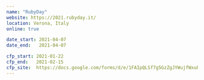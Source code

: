 ```yaml
---
name: "RubyDay"
website: https://2021.rubyday.it/
location: Verona, Italy
online: true

date_start: 2021-04-07
date_end:   2021-04-07

cfp_start: 2021-01-22
cfp_end:   2021-02-15
cfp_site:  https://docs.google.com/forms/d/e/1FAIpQLSf7g5GzZgJYWujfWxuEtga8cW5S1W9o6N9PrRk9zd8VJe8zJQ/viewform
---
```

